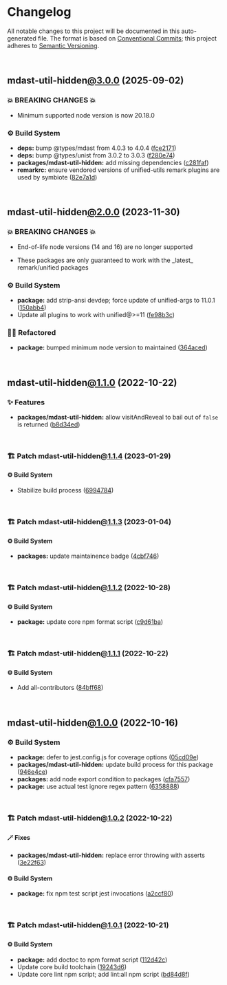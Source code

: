 # Changelog

All notable changes to this project will be documented in this auto-generated
file. The format is based on [Conventional Commits][1];
this project adheres to [Semantic Versioning][2].

<br />

## mdast-util-hidden[@3.0.0][3] (2025-09-02)

### 💥 BREAKING CHANGES 💥

- Minimum supported node version is now 20.18.0

### ⚙️ Build System

- **deps:** bump @types/mdast from 4.0.3 to 4.0.4 ([fce2171][4])
- **deps:** bump @types/unist from 3.0.2 to 3.0.3 ([f280e74][5])
- **packages/mdast-util-hidden:** add missing dependencies ([c281faf][6])
- **remarkrc:** ensure vendored versions of unified-utils remark plugins are used by symbiote ([82e7a1d][7])

<br />

## mdast-util-hidden[@2.0.0][8] (2023-11-30)

### 💥 BREAKING CHANGES 💥

- End-of-life node versions (14 and 16) are no longer supported

- These packages are only guaranteed to work with the \_latest\_ remark/unified packages

### ⚙️ Build System

- **package:** add strip-ansi devdep; force update of unified-args to 11.0.1 ([150abb4][9])
- Update all plugins to work with unified@>=11 ([fe98b3c][10])

### 🧙🏿 Refactored

- **package:** bumped minimum node version to maintained ([364aced][11])

<br />

## mdast-util-hidden[@1.1.0][12] (2022-10-22)

### ✨ Features

- **packages/mdast-util-hidden:** allow visitAndReveal to bail out of `false` is returned ([b8d34ed][13])

<br />

### 🏗️ Patch mdast-util-hidden[@1.1.4][14] (2023-01-29)

#### ⚙️ Build System

- Stabilize build process ([6994784][15])

<br />

### 🏗️ Patch mdast-util-hidden[@1.1.3][16] (2023-01-04)

#### ⚙️ Build System

- **packages:** update maintainence badge ([4cbf746][17])

<br />

### 🏗️ Patch mdast-util-hidden[@1.1.2][18] (2022-10-28)

#### ⚙️ Build System

- **package:** update core npm format script ([c9d61ba][19])

<br />

### 🏗️ Patch mdast-util-hidden[@1.1.1][20] (2022-10-22)

#### ⚙️ Build System

- Add all-contributors ([84bff68][21])

<br />

## mdast-util-hidden[@1.0.0][22] (2022-10-16)

### ⚙️ Build System

- **package:** defer to jest.config.js for coverage options ([05cd09e][23])
- **packages/mdast-util-hidden:** update build process for this package ([946e4ce][24])
- **packages:** add node export condition to packages ([cfa7557][25])
- **package:** use actual test ignore regex pattern ([6358888][26])

<br />

### 🏗️ Patch mdast-util-hidden[@1.0.2][27] (2022-10-22)

#### 🪄 Fixes

- **packages/mdast-util-hidden:** replace error throwing with asserts ([3e22f63][28])

#### ⚙️ Build System

- **package:** fix npm test script jest invocations ([a2ccf80][29])

<br />

### 🏗️ Patch mdast-util-hidden[@1.0.1][30] (2022-10-21)

#### ⚙️ Build System

- **package:** add doctoc to npm format script ([112d42c][31])
- Update core build toolchain ([19243d6][32])
- Update core lint npm script; add lint:all npm script ([bd84d8f][33])

[1]: https://conventionalcommits.org
[2]: https://semver.org
[3]: https://github.com/Xunnamius/unified-utils/compare/mdast-util-hidden@2.0.0...mdast-util-hidden@3.0.0
[4]: https://github.com/Xunnamius/unified-utils/commit/fce2171dcb3fc929462f000868fb645d55c9039c
[5]: https://github.com/Xunnamius/unified-utils/commit/f280e740aa46d1a3e73774fb7bf6ac1c705df811
[6]: https://github.com/Xunnamius/unified-utils/commit/c281fafda36f321ae76fa5db6da0fb989d2a910d
[7]: https://github.com/Xunnamius/unified-utils/commit/82e7a1d1fac269612b64776bc548f1dafabf37ba
[8]: https://github.com/Xunnamius/unified-utils/compare/mdast-util-hidden@1.1.4...mdast-util-hidden@2.0.0
[9]: https://github.com/Xunnamius/unified-utils/commit/150abb424fd30e84336ddf8b1f443d75a04c30a1
[10]: https://github.com/Xunnamius/unified-utils/commit/fe98b3c7f06f4356bed713d2edb7d6f7f749617b
[11]: https://github.com/Xunnamius/unified-utils/commit/364aced3f0c8d4e56df8cde24419d13f568cb68f
[12]: https://github.com/Xunnamius/unified-utils/compare/mdast-util-hidden@1.0.2...mdast-util-hidden@1.1.0
[13]: https://github.com/Xunnamius/unified-utils/commit/b8d34ed4ed19491067b64ad45a4d1d3171cbb0e9
[14]: https://github.com/Xunnamius/unified-utils/compare/mdast-util-hidden@1.1.3...mdast-util-hidden@1.1.4
[15]: https://github.com/Xunnamius/unified-utils/commit/69947844f42e618f336aeeb9af1d6c9f4ee1e82b
[16]: https://github.com/Xunnamius/unified-utils/compare/mdast-util-hidden@1.1.2...mdast-util-hidden@1.1.3
[17]: https://github.com/Xunnamius/unified-utils/commit/4cbf746b78c3bb369c3b27228ec582c3a3e47c54
[18]: https://github.com/Xunnamius/unified-utils/compare/mdast-util-hidden@1.1.1...mdast-util-hidden@1.1.2
[19]: https://github.com/Xunnamius/unified-utils/commit/c9d61bacbd52bc76b05abd3426474bf0176c3cd9
[20]: https://github.com/Xunnamius/unified-utils/compare/mdast-util-hidden@1.1.0...mdast-util-hidden@1.1.1
[21]: https://github.com/Xunnamius/unified-utils/commit/84bff68339c7a742c104c0f2545fe62b28c8b473
[22]: https://github.com/Xunnamius/unified-utils/compare/05cd09e0cf13f18fa56f6156516bcf546b1238e6...mdast-util-hidden@1.0.0
[23]: https://github.com/Xunnamius/unified-utils/commit/05cd09e0cf13f18fa56f6156516bcf546b1238e6
[24]: https://github.com/Xunnamius/unified-utils/commit/946e4cea9ad076b444e56006db825174e34f2fc1
[25]: https://github.com/Xunnamius/unified-utils/commit/cfa755794380abeda2748bb0a86f99b0bb136198
[26]: https://github.com/Xunnamius/unified-utils/commit/63588887a7377f3ee7488b19c87f1f2bf1faa811
[27]: https://github.com/Xunnamius/unified-utils/compare/mdast-util-hidden@1.0.1...mdast-util-hidden@1.0.2
[28]: https://github.com/Xunnamius/unified-utils/commit/3e22f63406102a4242eec502ccfff9b9e017d399
[29]: https://github.com/Xunnamius/unified-utils/commit/a2ccf801276c84e54d3fc1afaad574f78408d86f
[30]: https://github.com/Xunnamius/unified-utils/compare/mdast-util-hidden@1.0.0...mdast-util-hidden@1.0.1
[31]: https://github.com/Xunnamius/unified-utils/commit/112d42c6999f758ff618f4e116eb7cf38c09f77c
[32]: https://github.com/Xunnamius/unified-utils/commit/19243d623ba14cfd629c5e4632e6a75de508592b
[33]: https://github.com/Xunnamius/unified-utils/commit/bd84d8fc1fb5c4d1828a16a47214a6730f34899a
